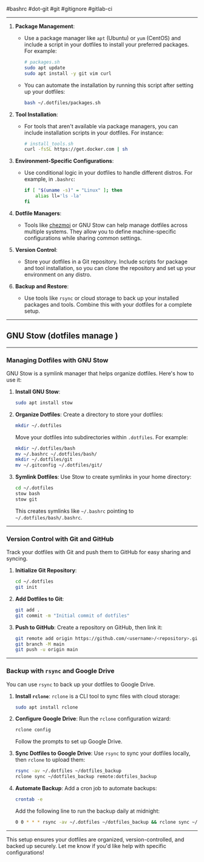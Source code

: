 #bashrc #dot-git #git #gitignore #gitlab-ci 

---



1. **Package Management**:
    
    - Use a package manager like `apt` (Ubuntu) or `yum` (CentOS) and include a script in your dotfiles to install your preferred packages. For example:
        
        ```bash
        # packages.sh
        sudo apt update
        sudo apt install -y git vim curl
        ```
        
    - You can automate the installation by running this script after setting up your dotfiles:
        
        ```bash
        bash ~/.dotfiles/packages.sh
        ```
        
2. **Tool Installation**:
    
    - For tools that aren't available via package managers, you can include installation scripts in your dotfiles. For instance:
        
        ```bash
        # install_tools.sh
        curl -fsSL https://get.docker.com | sh
        ```
        
3. **Environment-Specific Configurations**:
    
    - Use conditional logic in your dotfiles to handle different distros. For example, in `.bashrc`:
        
        ```bash
        if [ "$(uname -s)" = "Linux" ]; then
            alias ll='ls -la'
        fi
        ```
        
4. **Dotfile Managers**:
    
    - Tools like [chezmoi](https://computingforgeeks.com/chezmoi-manage-dotfiles-across-multiple-machines/) or GNU Stow can help manage dotfiles across multiple systems. They allow you to define machine-specific configurations while sharing common settings.
5. **Version Control**:
    
    - Store your dotfiles in a Git repository. Include scripts for package and tool installation, so you can clone the repository and set up your environment on any distro.
6. **Backup and Restore**:
    
    - Use tools like `rsync` or cloud storage to back up your installed packages and tools. Combine this with your dotfiles for a complete setup.


---
## GNU Stow (dotfiles manage ) 

---

### **Managing Dotfiles with GNU Stow**

GNU Stow is a symlink manager that helps organize dotfiles. Here's how to use it:

1. **Install GNU Stow**:
    
    ```bash
    sudo apt install stow
    ```
    
2. **Organize Dotfiles**: Create a directory to store your dotfiles:
    
    ```bash
    mkdir ~/.dotfiles
    ```
    
    Move your dotfiles into subdirectories within `.dotfiles`. For example:
    
    ```bash
    mkdir ~/.dotfiles/bash
    mv ~/.bashrc ~/.dotfiles/bash/
    mkdir ~/.dotfiles/git
    mv ~/.gitconfig ~/.dotfiles/git/
    ```
    
3. **Symlink Dotfiles**: Use Stow to create symlinks in your home directory:
    
    ```bash
    cd ~/.dotfiles
    stow bash
    stow git
    ```
    
    This creates symlinks like `~/.bashrc` pointing to `~/.dotfiles/bash/.bashrc`.
    

---

### **Version Control with Git and GitHub**

Track your dotfiles with Git and push them to GitHub for easy sharing and syncing.

1. **Initialize Git Repository**:
    
    ```bash
    cd ~/.dotfiles
    git init
    ```
    
2. **Add Dotfiles to Git**:
    
    ```bash
    git add .
    git commit -m "Initial commit of dotfiles"
    ```
    
3. **Push to GitHub**: Create a repository on GitHub, then link it:
    
    ```bash
    git remote add origin https://github.com/<username>/<repository>.git
    git branch -M main
    git push -u origin main
    ```
    

---

### **Backup with `rsync` and Google Drive**

You can use `rsync` to back up your dotfiles to Google Drive.

1. **Install `rclone`**: `rclone` is a CLI tool to sync files with cloud storage:
    
    ```bash
    sudo apt install rclone
    ```
    
2. **Configure Google Drive**: Run the `rclone` configuration wizard:
    
    ```bash
    rclone config
    ```
    
    Follow the prompts to set up Google Drive.
    
3. **Sync Dotfiles to Google Drive**: Use `rsync` to sync your dotfiles locally, then `rclone` to upload them:
    
    ```bash
    rsync -av ~/.dotfiles ~/dotfiles_backup
    rclone sync ~/dotfiles_backup remote:dotfiles_backup
    ```
    
4. **Automate Backup**: Add a cron job to automate backups:
    
    ```bash
    crontab -e
    ```
    
    Add the following line to run the backup daily at midnight:
    
    ```bash
    0 0 * * * rsync -av ~/.dotfiles ~/dotfiles_backup && rclone sync ~/dotfiles_backup remote:dotfiles_backup
    ```
    

---

This setup ensures your dotfiles are organized, version-controlled, and backed up securely. Let me know if you'd like help with specific configurations!